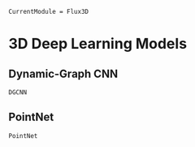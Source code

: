 ```@meta
CurrentModule = Flux3D
```

# 3D Deep Learning Models

## Dynamic-Graph CNN

```@docs
DGCNN
```

## PointNet

```@docs
PointNet
```
